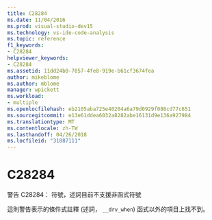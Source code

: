 ```yaml
---
title: C28284
ms.date: 11/04/2016
ms.prod: visual-studio-dev15
ms.technology: vs-ide-code-analysis
ms.topic: reference
f1_keywords:
- C28284
helpviewer_keywords:
- C28284
ms.assetid: 11dd24b0-7057-4fe8-919e-b61cf3674fea
author: mikeblome
ms.author: mblome
manager: wpickett
ms.workload:
- multiple
ms.openlocfilehash: eb2105aba725e40204a6a79d0929f088cd77c651
ms.sourcegitcommit: e13e61ddea6032a8282abe16131d9e136a927984
ms.translationtype: MT
ms.contentlocale: zh-TW
ms.lasthandoff: 04/26/2018
ms.locfileid: "31887111"
---
```

# <a name="c28284"></a>C28284
警告 C28284： 符號，述詞目前不支援非函式符號

 這則警告表示的條件式註釋 (述詞， `__drv_when`) 函式以外的項目上找不到。